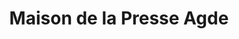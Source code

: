---
title: "Maison de la Presse Agde"
url: /agde/maison-de-la-presse-agde/
shop: marchand de journaux
---